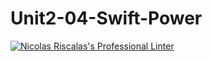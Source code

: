 # Unit2-04-Swift-Power
[![Nicolas Riscalas's Professional Linter](https://github.com/ICS4U-Programming-NicolasR/Unit2-04-Swift-Power/actions/workflows/main.yml/badge.svg)](https://github.com/ICS4U-Programming-NicolasR/Unit2-04-Swift-Power/actions/workflows/main.yml)
